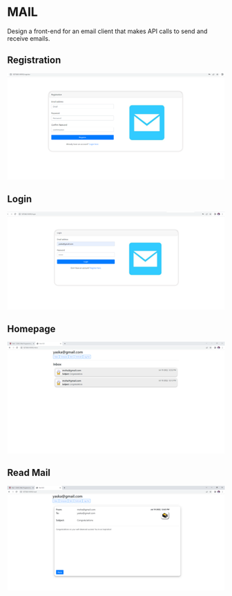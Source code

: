 # MAIL
Design a front-end for an email client that makes API calls to send and receive emails.


<h2>Registration</h2>
<img src="/img/registration.PNG">
<h2>Login</h2>
<img src="/img/login.PNG">
<h2>Homepage</h2>
<img src="/img/main.PNG">
<h2>Read Mail</h2>
<img src="/img/read.PNG">

  

 
